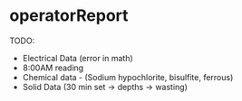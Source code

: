 # operatorReport



TODO: 
- Electrical Data  (error in math)
- 8:00AM reading
- Chemical data - (Sodium hypochlorite, bisulfite, ferrous)
- Solid Data (30 min set -> depths -> wasting)

